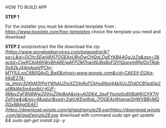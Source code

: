 HOW TO BUILD APP

**STEP 1**

For the installer you must be download template from :
_https://www.tooplate.com/free-templates_
choice the template you need and download

**STEP 2**
unzip/extract the file
download the zip
_[https://www.googleadservices.com/pagead/aclk?sa=L&ai=DChcSEwiji8Xl7OGEAxUByDwCHQqLDqEYABAAGgJzZg&ase=2&gclid=CjwKCAiA6KWvBhAREiwAFPZM7nqnWJBq8oFQYtQoexmRfplOxTRab0o62kJ44mAepVPChr-MTf1ULxoC6B0QAvD_BwE&ohost=www.google.com&cid=CAESV-D2Ag-h6dE274-ve_iHotv32KkM3fPqYWhAUZmXZ2jlnRaTCkHu6Nol44k5UcZDdOCB1adGp2utWklAk5mAsnIbU-KUF-9MayZgF8N8Ww20jHuZ0kt8oA&sig=AOD64_2poFYsoIqSo8XBaKKiCFKTHZePzw&q&nis=4&adurl&ved=2ahUKEwi9vb_l7OGEAxWjamwGHWVBBvMQ0Qx6BAgGEAE](https://download.winzip.com/gl/gad/winzip28.exe)https://download.winzip.com/gl/gad/winzip28.exe_
download with command 
_sudo apt-get update && sudo apt-get install zip -y_
